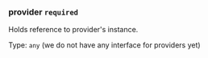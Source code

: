 ### provider `required`

Holds reference to provider's instance.

Type: `any` (we do not have any interface for
providers yet)